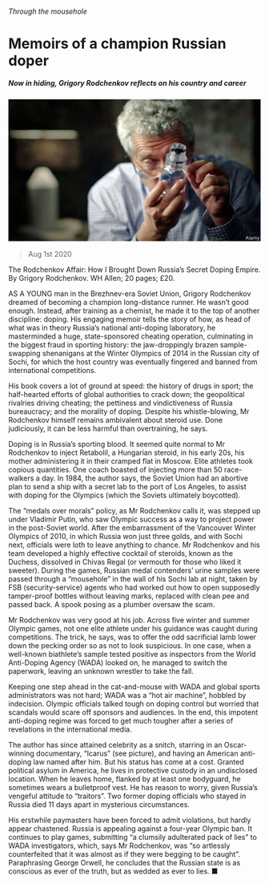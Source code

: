 ###### Through the mousehole

# Memoirs of a champion Russian doper 

##### Now in hiding, Grigory Rodchenkov reflects on his country and career 

![image](images/20200801_BKP007_0.jpg) 

> Aug 1st 2020 

The Rodchenkov Affair: How I Brought Down Russia’s Secret Doping Empire. By Grigory Rodchenkov. WH Allen; 20 pages; £20.

AS A YOUNG man in the Brezhnev-era Soviet Union, Grigory Rodchenkov dreamed of becoming a champion long-distance runner. He wasn’t good enough. Instead, after training as a chemist, he made it to the top of another discipline: doping. His engaging memoir tells the story of how, as head of what was in theory Russia’s national anti-doping laboratory, he masterminded a huge, state-sponsored cheating operation, culminating in the biggest fraud in sporting history: the jaw-droppingly brazen sample-swapping shenanigans at the Winter Olympics of 2014 in the Russian city of Sochi, for which the host country was eventually fingered and banned from international competitions.

His book covers a lot of ground at speed: the history of drugs in sport; the half-hearted efforts of global authorities to crack down; the geopolitical rivalries driving cheating; the pettiness and vindictiveness of Russia bureaucracy; and the morality of doping. Despite his whistle-blowing, Mr Rodchenkov himself remains ambivalent about steroid use. Done judiciously, it can be less harmful than overtraining, he says.

Doping is in Russia’s sporting blood. It seemed quite normal to Mr Rodchenkov to inject Retabolil, a Hungarian steroid, in his early 20s, his mother administering it in their cramped flat in Moscow. Elite athletes took copious quantities. One coach boasted of injecting more than 50 race-walkers a day. In 1984, the author says, the Soviet Union had an abortive plan to send a ship with a secret lab to the port of Los Angeles, to assist with doping for the Olympics (which the Soviets ultimately boycotted).

The “medals over morals” policy, as Mr Rodchenkov calls it, was stepped up under Vladimir Putin, who saw Olympic success as a way to project power in the post-Soviet world. After the embarrassment of the Vancouver Winter Olympics of 2010, in which Russia won just three golds, and with Sochi next, officials were loth to leave anything to chance. Mr Rodchenkov and his team developed a highly effective cocktail of steroids, known as the Duchess, dissolved in Chivas Regal (or vermouth for those who liked it sweeter). During the games, Russian medal contenders’ urine samples were passed through a “mousehole” in the wall of his Sochi lab at night, taken by FSB (security-service) agents who had worked out how to open supposedly tamper-proof bottles without leaving marks, replaced with clean pee and passed back. A spook posing as a plumber oversaw the scam.

Mr Rodchenkov was very good at his job. Across five winter and summer Olympic games, not one elite athlete under his guidance was caught during competitions. The trick, he says, was to offer the odd sacrificial lamb lower down the pecking order so as not to look suspicious. In one case, when a well-known biathlete’s sample tested positive as inspectors from the World Anti-Doping Agency (WADA) looked on, he managed to switch the paperwork, leaving an unknown wrestler to take the fall.

Keeping one step ahead in the cat-and-mouse with WADA and global sports administrators was not hard; WADA was a “hot air machine”, hobbled by indecision. Olympic officials talked tough on doping control but worried that scandals would scare off sponsors and audiences. In the end, this impotent anti-doping regime was forced to get much tougher after a series of revelations in the international media.

The author has since attained celebrity as a snitch, starring in an Oscar-winning documentary, “Icarus” (see picture), and having an American anti-doping law named after him. But his status has come at a cost. Granted political asylum in America, he lives in protective custody in an undisclosed location. When he leaves home, flanked by at least one bodyguard, he sometimes wears a bulletproof vest. He has reason to worry, given Russia’s vengeful attitude to “traitors”. Two former doping officials who stayed in Russia died 11 days apart in mysterious circumstances.

His erstwhile paymasters have been forced to admit violations, but hardly appear chastened. Russia is appealing against a four-year Olympic ban. It continues to play games, submitting “a clumsily adulterated pack of lies” to WADA investigators, which, says Mr Rodchenkov, was “so artlessly counterfeited that it was almost as if they were begging to be caught”. Paraphrasing George Orwell, he concludes that the Russian state is as conscious as ever of the truth, but as wedded as ever to lies. ■

